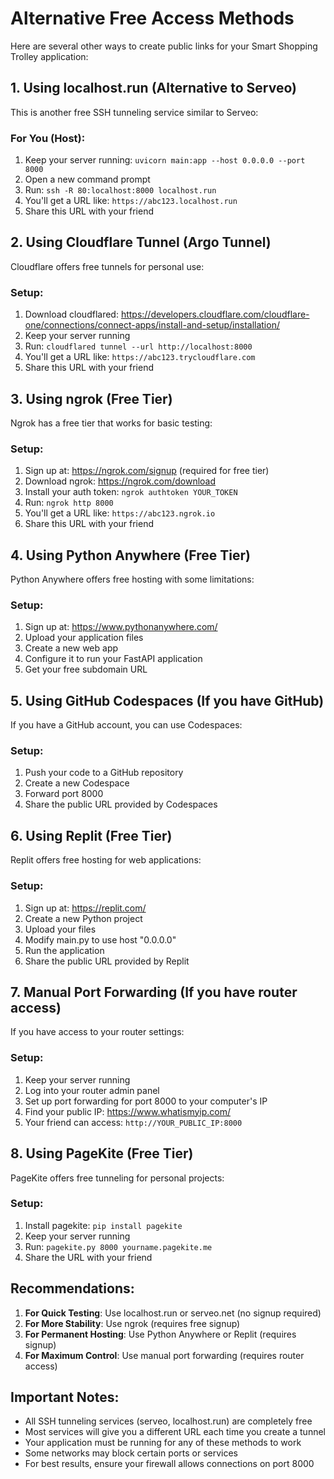 # Alternative Free Access Methods

Here are several other ways to create public links for your Smart Shopping Trolley application:

## 1. Using localhost.run (Alternative to Serveo)

This is another free SSH tunneling service similar to Serveo:

### For You (Host):
1. Keep your server running: `uvicorn main:app --host 0.0.0.0 --port 8000`
2. Open a new command prompt
3. Run: `ssh -R 80:localhost:8000 localhost.run`
4. You'll get a URL like: `https://abc123.localhost.run`
5. Share this URL with your friend

## 2. Using Cloudflare Tunnel (Argo Tunnel)

Cloudflare offers free tunnels for personal use:

### Setup:
1. Download cloudflared: https://developers.cloudflare.com/cloudflare-one/connections/connect-apps/install-and-setup/installation/
2. Keep your server running
3. Run: `cloudflared tunnel --url http://localhost:8000`
4. You'll get a URL like: `https://abc123.trycloudflare.com`
5. Share this URL with your friend

## 3. Using ngrok (Free Tier)

Ngrok has a free tier that works for basic testing:

### Setup:
1. Sign up at: https://ngrok.com/signup (required for free tier)
2. Download ngrok: https://ngrok.com/download
3. Install your auth token: `ngrok authtoken YOUR_TOKEN`
4. Run: `ngrok http 8000`
5. You'll get a URL like: `https://abc123.ngrok.io`
6. Share this URL with your friend

## 4. Using Python Anywhere (Free Tier)

Python Anywhere offers free hosting with some limitations:

### Setup:
1. Sign up at: https://www.pythonanywhere.com/
2. Upload your application files
3. Create a new web app
4. Configure it to run your FastAPI application
5. Get your free subdomain URL

## 5. Using GitHub Codespaces (If you have GitHub)

If you have a GitHub account, you can use Codespaces:

### Setup:
1. Push your code to a GitHub repository
2. Create a new Codespace
3. Forward port 8000
4. Share the public URL provided by Codespaces

## 6. Using Replit (Free Tier)

Replit offers free hosting for web applications:

### Setup:
1. Sign up at: https://replit.com/
2. Create a new Python project
3. Upload your files
4. Modify main.py to use host "0.0.0.0"
5. Run the application
6. Share the public URL provided by Replit

## 7. Manual Port Forwarding (If you have router access)

If you have access to your router settings:

### Setup:
1. Keep your server running
2. Log into your router admin panel
3. Set up port forwarding for port 8000 to your computer's IP
4. Find your public IP: https://www.whatismyip.com/
5. Your friend can access: `http://YOUR_PUBLIC_IP:8000`

## 8. Using PageKite (Free Tier)

PageKite offers free tunneling for personal projects:

### Setup:
1. Install pagekite: `pip install pagekite`
2. Keep your server running
3. Run: `pagekite.py 8000 yourname.pagekite.me`
4. Share the URL with your friend

## Recommendations:

1. **For Quick Testing**: Use localhost.run or serveo.net (no signup required)
2. **For More Stability**: Use ngrok (requires free signup)
3. **For Permanent Hosting**: Use Python Anywhere or Replit (requires signup)
4. **For Maximum Control**: Use manual port forwarding (requires router access)

## Important Notes:

- All SSH tunneling services (serveo, localhost.run) are completely free
- Most services will give you a different URL each time you create a tunnel
- Your application must be running for any of these methods to work
- Some networks may block certain ports or services
- For best results, ensure your firewall allows connections on port 8000